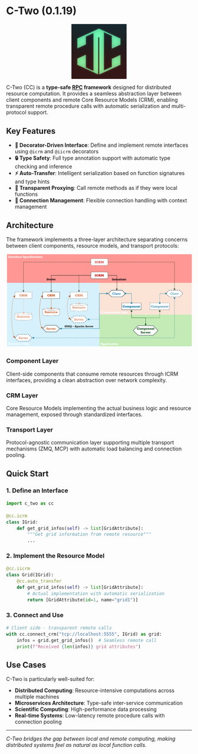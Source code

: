 # C-Two (0.1.19)

<p align="center">
<img align="center" width="150px" src="https://raw.githubusercontent.com/world-in-progress/c-two/main/doc/images/logo.png">
</p>

C-Two (CC) is a **type-safe [RPC](https://en.wikipedia.org/wiki/Remote_procedure_call) framework** designed for distributed resource computation. It provides a seamless abstraction layer between client components and remote Core Resource Models (CRM), enabling transparent remote procedure calls with automatic serialization and multi-protocol support.

## Key Features

- **🔧 Decorator-Driven Interface**: Define and implement remote interfaces using `@icrm` and `@iicrm` decorators
- **🔒 Type Safety**: Full type annotation support with automatic type checking and inference
- **⚡ Auto-Transfer**: Intelligent serialization based on function signatures and type hints
- **🔄 Transparent Proxying**: Call remote methods as if they were local functions
- **📡 Connection Management**: Flexible connection handling with context management

## Architecture

The framework implements a three-layer architecture separating concerns between client components, resource models, and transport protocols:

<img src="https://raw.githubusercontent.com/world-in-progress/c-two/main/doc/images/architecture.png" alt="Architecture" width="1500" />

### Component Layer
Client-side components that consume remote resources through ICRM interfaces, providing a clean abstraction over network complexity.

### CRM Layer
Core Resource Models implementing the actual business logic and resource management, exposed through standardized interfaces.

### Transport Layer
Protocol-agnostic communication layer supporting multiple transport mechanisms (ZMQ, MCP) with automatic load balancing and connection pooling.

## Quick Start

### 1. Define an Interface

```python
import c_two as cc

@cc.icrm
class IGrid:
    def get_grid_infos(self) -> list[GridAttribute]:
        """Get grid information from remote resource"""
        ...
```

### 2. Implement the Resource Model

```python
@cc.iicrm
class Grid(IGrid):
    @cc.auto_transfer
    def get_grid_infos(self) -> list[GridAttribute]:
        # Actual implementation with automatic serialization
        return [GridAttribute(id=1, name="grid1")]
```

### 3. Connect and Use

```python
# Client side - transparent remote calls
with cc.connect_crm("tcp://localhost:5555", IGrid) as grid:
    infos = grid.get_grid_infos()  # Seamless remote call
    print(f"Received {len(infos)} grid attributes")
```

## Use Cases

C-Two is particularly well-suited for:

- **Distributed Computing**: Resource-intensive computations across multiple machines
- **Microservices Architecture**: Type-safe inter-service communication
- **Scientific Computing**: High-performance data processing
- **Real-time Systems**: Low-latency remote procedure calls with connection pooling

---

*C-Two bridges the gap between local and remote computing, making distributed systems feel as natural as local function calls.*